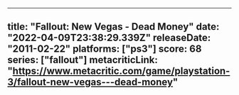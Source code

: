 
---
title: "Fallout: New Vegas - Dead Money"
date: "2022-04-09T23:38:29.339Z"
releaseDate: "2011-02-22"
platforms: ["ps3"]
score: 68
series: ["fallout"]
metacriticLink: "https://www.metacritic.com/game/playstation-3/fallout-new-vegas---dead-money"
---
